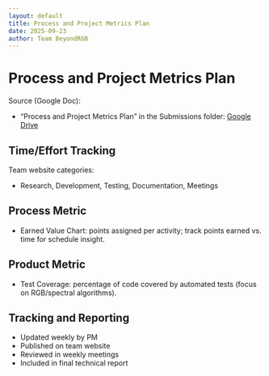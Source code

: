 ```yaml
---
layout: default
title: Process and Project Metrics Plan
date: 2025-09-23
author: Team BeyondRGB
---
```


# Process and Project Metrics Plan

Source (Google Doc):
- “Process and Project Metrics Plan” in the Submissions folder: [Google Drive](https://drive.google.com/?tab=oo&authuser=1)

## Time/Effort Tracking
Team website categories:
- Research, Development, Testing, Documentation, Meetings

## Process Metric
- Earned Value Chart: points assigned per activity; track points earned vs. time for schedule insight.

## Product Metric
- Test Coverage: percentage of code covered by automated tests (focus on RGB/spectral algorithms).

## Tracking and Reporting
- Updated weekly by PM
- Published on team website
- Reviewed in weekly meetings
- Included in final technical report

